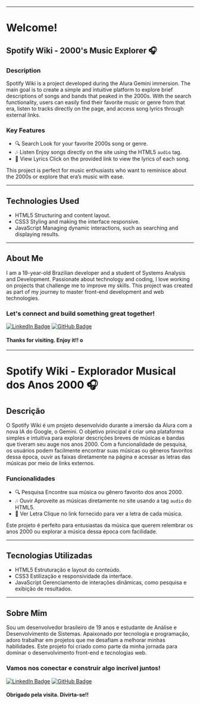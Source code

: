 ----------------------------------------------------------------------------

# Welcome!

## Spotify Wiki - 2000's Music Explorer 🎧

### Description

Spotify Wiki is a project developed during the Alura Gemini immersion. The main goal is to create a simple and intuitive platform to explore brief descriptions of songs and bands that peaked in the 2000s. With the search functionality, users can easily find their favorite music or genre from that era, listen to tracks directly on the page, and access song lyrics through external links.

### Key Features
- 🔍 Search Look for your favorite 2000s song or genre.
- 🎶 Listen Enjoy songs directly on the site using the HTML5 `audio` tag.
- 📜 View Lyrics Click on the provided link to view the lyrics of each song.

This project is perfect for music enthusiasts who want to reminisce about the 2000s or explore that era’s music with ease.

---

## Technologies Used

- HTML5 Structuring and content layout.
- CSS3 Styling and making the interface responsive.
- JavaScript Managing dynamic interactions, such as searching and displaying results.

---

## About Me

I am a 19-year-old Brazilian developer and a student of Systems Analysis and Development. Passionate about technology and coding, I love working on projects that challenge me to improve my skills. This project was created as part of my journey to master front-end development and web technologies.

### Let's connect and build something great together!

[![LinkedIn Badge](https://img.shields.io/badge/LinkedIn-blue?style=flat-square&logo=Linkedin&logoColor=white&link=https://www.linkedin.com/in/israel-brito-jr)](https://www.linkedin.com/in/israel-brito-jr)
[![GitHub Badge](https://img.shields.io/badge/GitHub-000?style=flat-square&logo=Github&logoColor=white&link=https://github.com/israelbritojr)](https://github.com/israelbritojr)

#### Thanks for visiting. Enjoy it!! o
---

# Spotify Wiki - Explorador Musical dos Anos 2000 🎧

## Descrição

O Spotify Wiki é um projeto desenvolvido durante a imersão da Alura com a nova IA do Google, o Gemini. O objetivo principal é criar uma plataforma simples e intuitiva para explorar descrições breves de músicas e bandas que tiveram seu auge nos anos 2000. Com a funcionalidade de pesquisa, os usuários podem facilmente encontrar suas músicas ou gêneros favoritos dessa época, ouvir as faixas diretamente na página e acessar as letras das músicas por meio de links externos.

### Funcionalidades
- 🔍 Pesquisa Encontre sua música ou gênero favorito dos anos 2000.
- 🎶 Ouvir Aproveite as músicas diretamente no site usando a tag `audio` do HTML5.
- 📜 Ver Letra Clique no link fornecido para ver a letra de cada música.

Este projeto é perfeito para entusiastas da música que querem relembrar os anos 2000 ou explorar a música dessa época com facilidade.

---

## Tecnologias Utilizadas

- HTML5 Estruturação e layout do conteúdo.
- CSS3 Estilização e responsividade da interface.
- JavaScript Gerenciamento de interações dinâmicas, como pesquisa e exibição de resultados.

---

## Sobre Mim

Sou um desenvolvedor brasileiro de 19 anos e estudante de Análise e Desenvolvimento de Sistemas. Apaixonado por tecnologia e programação, adoro trabalhar em projetos que me desafiam a melhorar minhas habilidades. Este projeto foi criado como parte da minha jornada para dominar o desenvolvimento front-end e tecnologias web.

### Vamos nos conectar e construir algo incrível juntos!

[![LinkedIn Badge](https://img.shields.io/badge/LinkedIn-blue?style=flat-square&logo=Linkedin&logoColor=white&link=https://www.linkedin.com/in/israel-brito-jr)](https://www.linkedin.com/in/israel-brito-jr)
[![GitHub Badge](https://img.shields.io/badge/GitHub-000?style=flat-square&logo=Github&logoColor=white&link=https://github.com/israelbritojr)](https://github.com/israelbritojr)

#### Obrigado pela visita. Divirta-se!! 
